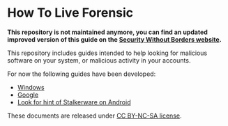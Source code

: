 # How To Live Forensic

**This repository is not maintained anymore, you can find an updated improved version of this guide on the [Security Without Borders website](https://guides.securitywithoutborders.org/).**

This repository includes guides intended to help looking for malicious software on your system, or malicious activity in your accounts.

For now the following guides have been developed:
* [Windows](Windows.md)
* [Google](Google.md)
* [Look for hint of Stalkerware on Android](Stalkerware_Android.md)

These documents are released under [CC BY-NC-SA license](https://creativecommons.org/licenses/by-nc-sa/2.0/fr/deed.en).
